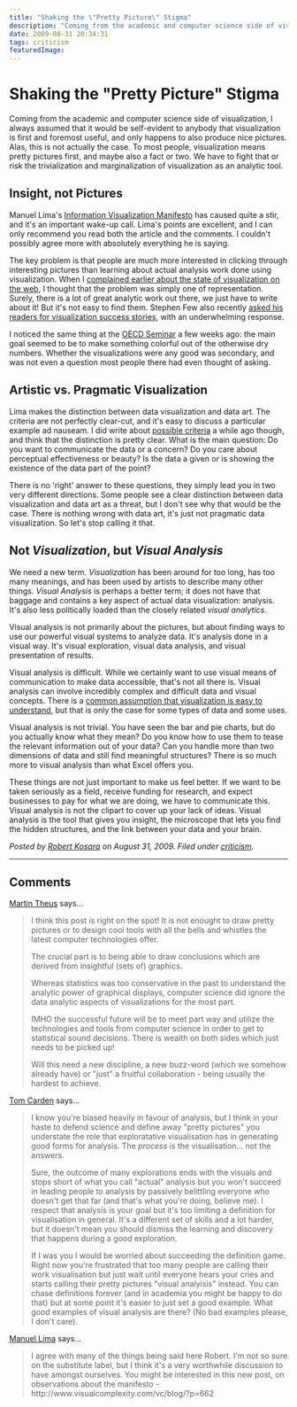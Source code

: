 ```yaml
---
title: "Shaking the \"Pretty Picture\" Stigma"
description: "Coming from the academic and computer science side of visualization, I always assumed that it would be self-evident to anybody that visualization is first and foremost useful, and only happens to also produce nice pictures. Alas, this is not actually the case. To most people, visualization means pretty pictures first, and maybe also a fact or two. We have to fight that or risk the trivialization and marginalization of visualization as an analytic tool."
date: 2009-08-31 20:34:31
tags: criticism
featuredImage: 
---
```


# Shaking the "Pretty Picture" Stigma

Coming from the academic and computer science side of visualization, I always assumed that it would be self-evident to anybody that visualization is first and foremost useful, and only happens to also produce nice pictures. Alas, this is not actually the case. To most people, visualization means pretty pictures first, and maybe also a fact or two. We have to fight that or risk the trivialization and marginalization of visualization as an analytic tool.

## Insight, not Pictures

Manuel Lima's <a href="http://www.visualcomplexity.com/vc/blog/?p=644">Information Visualization Manifesto</a> has caused quite a stir, and it's an important wake-up call. Lima's points are excellent, and I can only recommend you read both the article and the comments. I couldn't possibly agree more with absolutely everything he is saying.

The key problem is that people are much more interested in clicking through interesting pictures than learning about actual analysis work done using visualization.&nbsp;When I <a href="/blog/2009/a-better-vis-web-community">complained earlier about the state of visualization on the web</a>, I thought that the problem was simply one of representation. Surely, there is a lot of great analytic work out there, we just have to write about it! But it's not easy to find them. Stephen Few also recently <a href="http://www.perceptualedge.com/blog/?p=601">asked his readers for visualization success stories</a>, with an underwhelming response.

I noticed the same thing at the <a href="/blog/2009/oecd-seminar-turning-statistics-into-knowledge.html">OECD Seminar</a> a few weeks ago: the main goal seemed to be to make something colorful out of the otherwise dry numbers. Whether the visualizations were any good was secondary, and was not even a question most people there had even thought of asking.

## Artistic vs. Pragmatic Visualization

Lima makes the distinction between data visualization and data art. The criteria are not perfectly clear-cut, and it's easy to discuss a particular example ad nauseam. I did write about <a href="/blog/2007/tale-of-two-types#a-tale-of-two-types-of-visualization-and-much-confusion">possible criteria</a> a while ago though, and think that the distinction is pretty clear. What is the main question: Do you want to communicate the data or a concern? Do you care about perceptual effectiveness or beauty? Is the data a given or is showing the existence of the data part of the point?

There is no 'right' answer to these questions, they simply lead you in two very different directions. Some people see a clear distinction between data visualization and data art as a threat, but I don't see why that would be the case. There is nothing wrong with data art, it's just not pragmatic data visualization. So let's stop calling it that.

## Not <em>Visualization</em>, but <em>Visual Analysis</em>

We need a new term. <em>Visualization</em> has been around for too long, has too many meanings, and has been used by artists to describe many other things. <em>Visual Analysis</em> is perhaps a better term; it does not have that baggage and contains a key aspect of actual data visualization: analysis. It's also less politically loaded than the closely related <em>visual analytics</em>.

Visual analysis is not primarily about the pictures, but about finding ways to use our powerful visual systems to analyze data. It's analysis done in a visual way. It's visual exploration, visual data analysis, and visual presentation of results.

Visual analysis is difficult. While we certainly want to use visual means of communication to make data accessible, that's not all there is. Visual analysis can involve incredibly complex and difficult data and visual concepts. There is a <a href="http://www.datavisualization.ch/articles/data-visualization-is-a-tool-too">common assumption that visualization is easy to understand</a>, but that is only the case for some types of data and some uses.

Visual analysis is not trivial. You have seen the bar and pie charts, but do you actually know what they mean? Do you know how to use them to tease the relevant information out of your data? Can you handle more than two dimensions of data and still find meaningful structures? There is so much more to visual analysis than what Excel offers you.

These things are not just important to make us feel better. If we want to be taken seriously as a field, receive funding for research, and expect businesses to pay for what we are doing, we have to communicate this. Visual analysis is not the clipart to cover up your lack of ideas. Visual analysis is the tool that gives you insight, the microscope that lets you find the hidden structures, and the link between your data and your brain.


_Posted by <a href="/about">Robert Kosara</a> on August 31, 2009. Filed under [criticism](/section/criticism)._


<aside class="comments">

---
## Comments

<a href="http://www.theusRus.de" rel="nofollow noopener" target="_blank">Martin Theus</a> says…
>	<p>I think this post is right on the spot! It is not enought to draw pretty pictures or to design cool tools with all the bells and whistles the latest computer technologies offer.</p>
>	<p>The crucial part is to being able to draw conclusions which are derived from insightful (sets of) graphics.</p>
>	<p>Whereas statistics was too conservative in the past to understand the analytic power of graphical displays, computer science did ignore the data analytic aspects of visualizations for the most part.</p>
>	<p>IMHO the successful future will be to meet part way and utilize the technologies and tools from computer science in order to get to statistical sound decisions. There is wealth on both sides which just needs to be picked up!</p>
>	<p>Will this need a new discipline, a new buzz-word (which we somehow already have) or "just" a fruitful collaboration - being usually the hardest to achieve.</p>

<a href="http://www.tom-carden.co.uk" rel="nofollow noopener" target="_blank">Tom Carden</a> says…
>	<p>I know you're biased heavily in favour of analysis, but I think in your haste to defend science and define away "pretty pictures" you understate the role that exploratative visualisation has in generating good forms for analysis. The <em>process</em> is the visualisation... not the answers.</p>
>	<p>Sure, the outcome of many explorations ends with the visuals and stops short of what you call "actual" analysis but you won't succeed in leading people to analysis by passively belittling everyone who doesn't get that far (and that's what you're doing, believe me). I respect that analysis is your goal but it's too limiting a definition for visualisation in general. It's a different set of skills and a lot harder, but it doesn't mean you should dismiss the learning and discovery that happens during a good exploration.</p>
>	<p>If I was you I would be worried about succeeding the definition game. Right now you're frustrated that too many people are calling their work visualisation but just wait until everyone hears your cries and starts calling their pretty pictures "visual analyisis" instead. You can chase definitions forever (and in academia you might be happy to do that) but at some point it's easier to just set a good example. What good examples of visual analysis are there? (No bad examples please, I don't care).</p>

<a href="http://www.visualcomplexity.com" rel="nofollow noopener" target="_blank">Manuel Lima</a> says…
>	<p>I agree with many of the things being said here Robert. I'm not so sure on the substitute label, but I think it's a very worthwhile discussion to have amongst ourselves. You might be interested in this new post, on observations about the manifesto - http://www.visualcomplexity.com/vc/blog/?p=662</p>

</aside>

